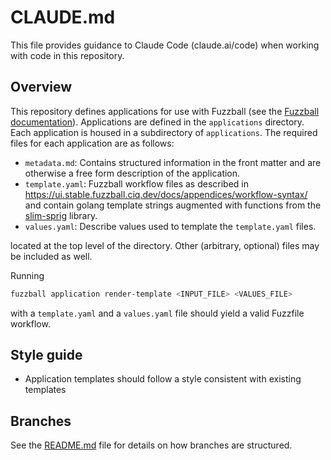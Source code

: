 # CLAUDE.md

This file provides guidance to Claude Code (claude.ai/code) when working with code in this repository.

## Overview

This repository defines applications for use with Fuzzball (see the [Fuzzball
documentation](https://ui.stable.fuzzball.ciq.dev/docs/)). Applications are
defined in the `applications` directory. Each application is housed in a subdirectory
of `applications`. The required files for each application are as follows:

- `metadata.md`: Contains structured information in the front matter and are
  otherwise a free form description of the application.
- `template.yaml`: Fuzzball workflow files as described in
  https://ui.stable.fuzzball.ciq.dev/docs/appendices/workflow-syntax/ and contain
  golang template strings augmented with functions from the
  [slim-sprig](https://github.com/go-task/slim-sprig) library.
- `values.yaml`: Describe values used to template the `template.yaml` files.

located at the top level of the directory. Other (arbitrary, optional) files may
be included as well.

Running

```sh
fuzzball application render-template <INPUT_FILE> <VALUES_FILE>
```

with a `template.yaml` and a `values.yaml` file should yield a valid Fuzzfile workflow.


## Style guide
- Application templates should follow a style consistent with existing templates

## Branches
See the [README.md](README.md) file for details on how branches are structured.
